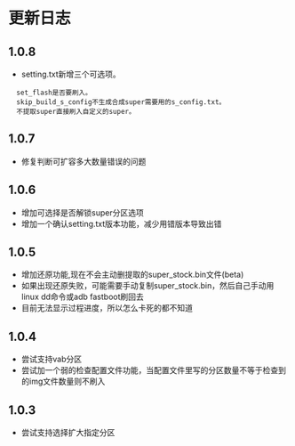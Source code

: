 # 更新日志

## 1.0.8
- setting.txt新增三个可选项。
```
  set_flash是否要刷入。
  skip_build_s_config不生成合成super需要用的s_config.txt。
  不提取super直接刷入自定义的super。
```

## 1.0.7
- 修复判断可扩容多大数量错误的问题

## 1.0.6
- 增加可选择是否解锁super分区选项
- 增加一个确认setting.txt版本功能，减少用错版本导致出错
  
## 1.0.5
- 增加还原功能,现在不会主动删提取的super_stock.bin文件(beta)
- 如果出现还原失败，可能需要手动复制super_stock.bin，然后自己手动用linux dd命令或adb fastboot刷回去
- 目前无法显示过程进度，所以怎么卡死的都不知道

## 1.0.4
- 尝试支持vab分区
- 尝试加一个弱的检查配置文件功能，当配置文件里写的分区数量不等于检查到的img文件数量则不刷入

## 1.0.3
- 尝试支持选择扩大指定分区
